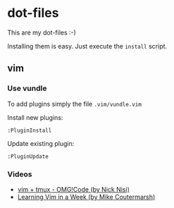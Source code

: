 # dot-files

This are my dot-files :-)

Installing them is easy. Just execute the `install` script.

## vim

### Use vundle

To add plugins simply the file `.vim/vundle.vim`

Install new plugins:

    :PluginInstall

Update existing plugin:

    :PluginUpdate


### Videos

- [vim + tmux - OMG!Code (by Nick Nisi)](https://youtu.be/5r6yzFEXajQ)
- [Learning Vim in a Week (by Mike Coutermarsh)](https://youtu.be/_NUO4JEtkDw)
